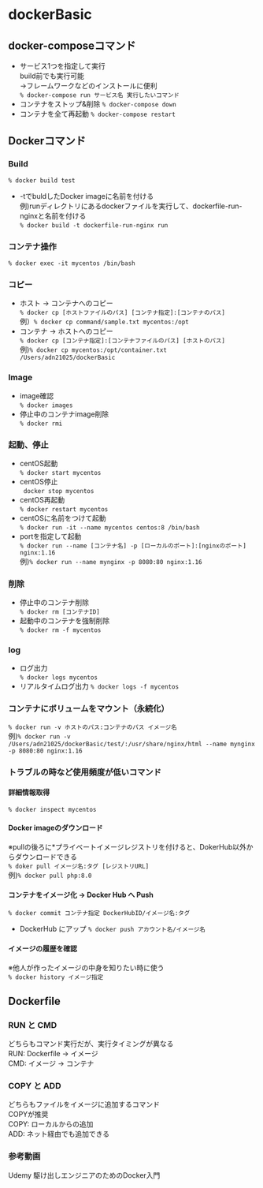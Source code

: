 # dockerBasic

## docker-composeコマンド
- サービス1つを指定して実行  
build前でも実行可能  
→フレームワークなどのインストールに便利  
`% docker-compose run サービス名 実行したいコマンド`  
- コンテナをストップ&削除
`% docker-compose down`  
- コンテナを全て再起動
`% docker-compose restart`  



## Dockerコマンド

### Build  
`% docker build test`  
- -tでbuldしたDocker imageに名前を付ける  
例)runディレクトリにあるdockerファイルを実行して、dockerfile-run-nginxと名前を付ける  
`% docker build -t dockerfile-run-nginx run`  

### コンテナ操作  
`% docker exec -it mycentos /bin/bash`  

### コピー
- ホスト → コンテナへのコピー  
`% docker cp [ホストファイルのパス] [コンテナ指定]:[コンテナのパス]`  
例）`% docker cp command/sample.txt mycentos:/opt`  
- コンテナ → ホストへのコピー  
`% docker cp [コンテナ指定]:[コンテナファイルのパス] [ホストのパス] `  
例)`% docker cp mycentos:/opt/container.txt /Users/adn21025/dockerBasic`  

### Image
- image確認  
`% docker images`  
- 停止中のコンテナimage削除  
`% docker rmi `   

### 起動、停止
- centOS起動  
`% docker start mycentos`  
- centOS停止  
` docker stop mycentos`  
- centOS再起動  
`% docker restart mycentos`  
- centOSに名前をつけて起動  
`% docker run -it --name mycentos centos:8 /bin/bash`  
- portを指定して起動  
`% docker run --name [コンテナ名] -p [ローカルのポート]:[nginxのポート] nginx:1.16`  
例)`% docker run --name mynginx -p 8080:80 nginx:1.16`  

### 削除
- 停止中のコンテナ削除  
`% docker rm [コンテナID]`  
- 起動中のコンテナを強制削除  
`% docker rm -f mycentos`  

### log
- ログ出力  
`% docker logs mycentos`  
- リアルタイムログ出力
`% docker logs -f mycentos`  

### コンテナにボリュームをマウント（永続化）
`% docker run -v ホストのパス:コンテナのパス イメージ名`  
例)`% docker run -v /Users/adn21025/dockerBasic/test/:/usr/share/nginx/html --name mynginx -p 8080:80 nginx:1.16`  


### トラブルの時など使用頻度が低いコマンド
#### 詳細情報取得
`% docker inspect mycentos`  

#### Docker imageのダウンロード
※pullの後ろに*プライベートイメージレジストリを付けると、DokerHub以外からダウンロードできる  
`% doker pull イメージ名:タグ [レジストリURL]`  
例)`% docker pull php:8.0`  

#### コンテナをイメージ化 → Docker Hub へ Push
`% docker commit コンテナ指定 DockerHubID/イメージ名:タグ`  
- DockerHub にアップ
`% docker push アカウント名/イメージ名`

#### イメージの履歴を確認  
※他人が作ったイメージの中身を知りたい時に使う  
`% docker history イメージ指定`  

## Dockerfile
### RUN と CMD  
どちらもコマンド実行だが、実行タイミングが異なる  
RUN: Dockerfile → イメージ  
CMD: イメージ → コンテナ  
### COPY と ADD
どちらもファイルをイメージに追加するコマンド  
COPYが推奨  
COPY: ローカルからの追加  
ADD:  ネット経由でも追加できる  

### 参考動画
Udemy 駆け出しエンジニアのためのDocker入門
